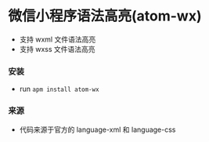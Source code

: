 # 微信小程序语法高亮(atom-wx)

- 支持 wxml 文件语法高亮
- 支持 wxss 文件语法高亮


### 安装
- run `apm install atom-wx`

### 来源
- 代码来源于官方的 language-xml 和 language-css
